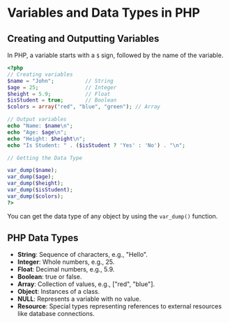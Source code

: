 # Variables and Data Types in PHP

## Creating and Outputting Variables

In PHP, a variable starts with a `$` sign, followed by the name of the variable.

```php
<?php
// Creating variables
$name = "John";          // String
$age = 25;               // Integer
$height = 5.9;           // Float
$isStudent = true;       // Boolean
$colors = array("red", "blue", "green"); // Array

// Output variables
echo "Name: $name\n";
echo "Age: $age\n";
echo "Height: $height\n";
echo "Is Student: " . ($isStudent ? 'Yes' : 'No') . "\n";

// Getting the Data Type

var_dump($name);
var_dump($age);
var_dump($height);
var_dump($isStudent);
var_dump($colors);
?>

```
You can get the data type of any object by using the ```var_dump()``` function.


## PHP Data Types
- **String**: Sequence of characters, e.g., "Hello".
- **Integer**: Whole numbers, e.g., 25.
- **Float**: Decimal numbers, e.g., 5.9.
- **Boolean**: true or false.
- **Array**: Collection of values, e.g., ["red", "blue"].
- **Object**: Instances of a class.
- **NULL**: Represents a variable with no value.
- **Resource**: Special types representing references to external resources like database connections.

